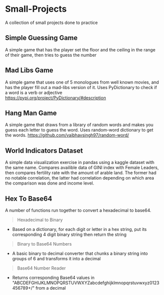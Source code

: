 # Small-Projects

A collection of small projects done to practice

## Simple Guessing Game
A simple game that has the player set the floor and the ceiling in the range of their game, then tries to guess the number

## Mad Libs Game

A simple game that uses one of 5 monologues from well known movies, and has the player fill out a mad-libs version of it. Uses PyDictionary to check if a word is a verb or adjective https://pypi.org/project/PyDictionary/#description

## Hang Man Game

A simple game that draws from a library of random words and makes you guess each letter to guess the word. Uses random-word dictionary to get the words. https://github.com/vaibhavsingh97/random-word/

## World Indicators Dataset

A simple data visualization exercise in pandas using a kaggle dataset with the same name. Compares availible data of GINI index with Female Leaders, then compares fertility rate with the amount of arable land. The former had no notable correlation, the latter had correlation depending on which area the comparison was done and income level.

## Hex To Base64

A number of functions run together to convert a hexadecimal to base64.
>Hexadecimal to Binary
  - Based on a dictionary, for each digit or letter in a hex string, put its corresponding 4 digit binary string then return the string
  
>Binary to Base64 Numbers
  - A basic binary to decimal converter that chunks a binary string into groups of 6 and transforms it into a decimal
  
>Base64 Number Reader
  - Returns corresponding Base64 values in "ABCDEFGHIJKLMNOPQRSTUVWXYZabcdefghijklmnopqrstuvwxyz0123456789+/" from a decimal

